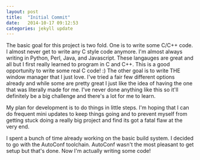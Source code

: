 ```yaml
---
layout: post
title:  "Initial Commit"
date:   2014-10-17 09:12:53
categories: jekyll update
---
```

The basic goal for this project is two fold. One is to write some C/C++ code. I almost never get to write any C style code anymore. I'm almost always writing in Python, Perl, Java, and Javascript. These langauges are great and all but I first really learned to program in C and C++. This is a good opportunity to write some real C code! :) The other goal is to write THE window manager that I just love. I've tried a fair few different options already and while some are pretty great I just like the idea of having the one that was literally made for me. I've never done anything like this so it'll definitely be a big challenge and there's a lot for me to learn.

My plan for development is to do things in little steps. I'm hoping that I can do frequent mini updates to keep things going and to prevent myself from getting stuck doing a really big project and find its got a fatal flaw at the very end.

I spent a bunch of time already working on the basic build system. I decided to go with the AutoConf toolchain. AutoConf wasn't the most pleasant to get setup but that's done. Now I'm actually writing some code!

